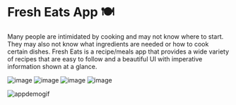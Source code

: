 # Fresh Eats App 🍽️
Many people are intimidated by cooking and may not know where to start. They may also not know what ingredients are needed or how to cook certain dishes. 
Fresh Eats is a recipe/meals app that provides a wide variety of recipes that are easy to follow and a beautiful UI with imperative information shown at a glance.

![image](https://user-images.githubusercontent.com/63082917/178887100-691c88f6-6fba-4672-bd4e-206f08c416f1.png)
![image](https://user-images.githubusercontent.com/63082917/178887114-da4cfc9a-fc57-494e-994f-b9b090141889.png)
![image](https://user-images.githubusercontent.com/63082917/178887134-e80da66e-81ce-4ecb-991a-9fdebebe39c3.png)
![image](https://user-images.githubusercontent.com/63082917/178887159-1e2becff-b95b-4138-b770-07e31223cabf.png)


![appdemogif](https://user-images.githubusercontent.com/63082917/178890195-7de60a2a-95b0-4fec-aa68-067f56976093.gif)
